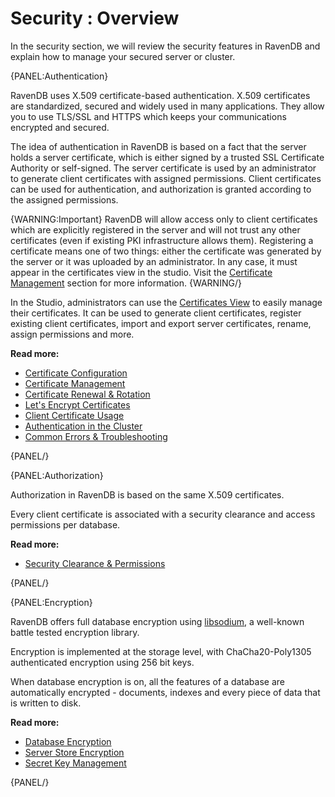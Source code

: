 # Security : Overview

In the security section, we will review the security features in RavenDB and explain how to manage your secured server or cluster.

{PANEL:Authentication}

RavenDB uses X.509 certificate-based authentication. 
X.509 certificates are standardized, secured and widely used in many applications. They allow you to use TLS/SSL and HTTPS which keeps your communications encrypted and secured.

The idea of authentication in RavenDB is based on a fact that the server holds a server certificate, which is either signed by a trusted SSL Certificate Authority or self-signed. The server certificate is used by an administrator to generate client certificates with assigned permissions. Client certificates can be used for authentication, and authorization is granted according to the assigned permissions.

{WARNING:Important}
RavenDB will allow access only to client certificates which are explicitly registered in the server and will not trust any other certificates (even if existing PKI infrastructure allows them). Registering a certificate means one of two things: either the certificate was generated by the server or it was uploaded by an administrator. In any case, it must appear in the certificates view in the studio. Visit the [Certificate Management](authentication/certificate-management) section for more information.
{WARNING/}

In the Studio, administrators can use the [Certificates View](../../studio/server/certificates) to easily manage their certificates. It can be used to generate client certificates, register existing client certificates, import and export server certificates, rename, assign permissions and more.

<strong>Read more:</strong>

- [Certificate Configuration](../../server/security/authentication/certificate-configuration)
- [Certificate Management](../../server/security/authentication/certificate-management)
- [Certificate Renewal & Rotation](../../server/security/authentication/certificate-renewal-and-rotation)
- [Let's Encrypt Certificates](../../server/security/authentication/lets-encrypt-certificates)
- [Client Certificate Usage](../../server/security/authentication/client-certificate-usage)
- [Authentication in the Cluster](../../server/security/authentication/authentication-in-the-cluster)
- [Common Errors & Troubleshooting](../../server/security/authentication/common-errors-and-troubleshooting)

{PANEL/}

{PANEL:Authorization}

Authorization in RavenDB is based on the same X.509 certificates.

Every client certificate is associated with a security clearance and access permissions per database. 

<strong>Read more:</strong>

- [Security Clearance & Permissions](../../server/security/authorization/security-clearance-and-permissions)

{PANEL/}

{PANEL:Encryption}

RavenDB offers full database encryption using [libsodium](https://download.libsodium.org/doc/), a well-known battle tested encryption library. 

Encryption is implemented at the storage level, with ChaCha20-Poly1305 authenticated encryption using 256 bit keys. 

When database encryption is on, all the features of a database are automatically encrypted - documents, indexes and every piece of data that is written to disk.

<strong>Read more:</strong>

- [Database Encryption](../../server/security/encryption/database-encryption)
- [Server Store Encryption](../../server/security/encryption/server-store-encryption)
- [Secret Key Management](../../server/security/encryption/secret-key-management)

{PANEL/}
